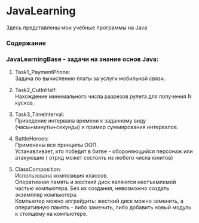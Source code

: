 # JavaLearning
Здесь представлены мои учебные программы на Java
### Содержание
### JavaLearningBase - задачи на знание основ Java:
1) Task1_PaymentPhone:<br>
   Задача по вычислению платы за услуги мобильной связи.

2) Task2_CutInHalf:<br>
   Нахождение минимального числа разрезов рулета для получения N кусков.

3) Task3_TimeInterval:<br>
   Приведение интервала времени к заданному виду (часы+минуты+секунды) и пример суммирования интервалов.
   
4) BattleHeroes:<br>
   Применены все принципы ООП.<br>
   Устанавливает, кто победит в битве - обороняющийся персонаж или атакующие ( отряд может состоять из любого числа юнитов)
   
 5) ClassComposition:<br>
    Использована композиция классов.<br>
    Оперативная память и жесткий диск являются неотъемлемой частью компьютера. Без их создания, невозможно создать экземпляр компьютера.<br>
    Компьютер можно апгрейдить: жесткий диск можно заменить, а оперативную память - либо заменить, либо добавить новый модуль к стоящему на компьютере.
